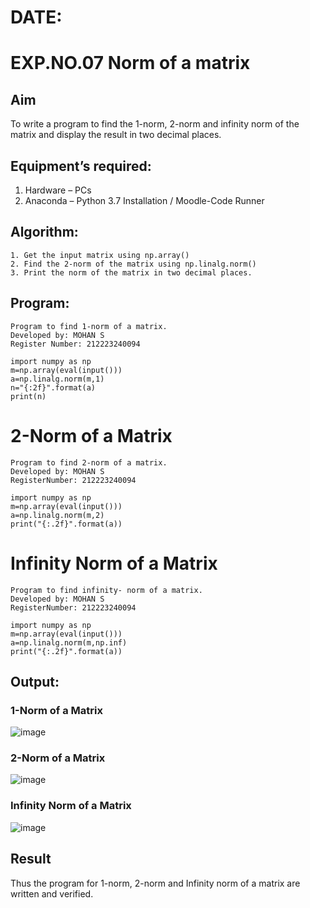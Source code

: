 # DATE:
# EXP.NO.07 Norm of a matrix
## Aim
To write a program to find the 1-norm, 2-norm and infinity norm of the matrix and display the result in two decimal places.
## Equipment’s required:
1.	Hardware – PCs
2.	Anaconda – Python 3.7 Installation / Moodle-Code Runner
## Algorithm:
	1. Get the input matrix using np.array()   
    2. Find the 2-norm of the matrix using np.linalg.norm()
	3. Print the norm of the matrix in two decimal places.
## Program:
```
Program to find 1-norm of a matrix.
Developed by: MOHAN S 
Register Number: 212223240094

import numpy as np
m=np.array(eval(input()))
a=np.linalg.norm(m,1)
n="{:2f}".format(a)
print(n)
```
# 2-Norm of a Matrix
```
Program to find 2-norm of a matrix.
Developed by: MOHAN S
RegisterNumber: 212223240094

import numpy as np
m=np.array(eval(input()))
a=np.linalg.norm(m,2)
print("{:.2f}".format(a))

```

# Infinity Norm of a Matrix
```
Program to find infinity- norm of a matrix.
Developed by: MOHAN S
RegisterNumber: 212223240094

import numpy as np
m=np.array(eval(input()))
a=np.linalg.norm(m,np.inf)
print("{:.2f}".format(a))

```
## Output:
### 1-Norm of a Matrix
![image](https://github.com/user-attachments/assets/9f8bf0b7-0eb4-4631-86e3-2e97e6f58ad6)


### 2-Norm of a Matrix
![image](https://github.com/user-attachments/assets/5464857c-3a8f-460f-b29a-c3e0c9fb2a34)


### Infinity Norm of a Matrix
![image](https://github.com/user-attachments/assets/460c0928-d7fe-494b-bae4-35f8f552eb84)


## Result
Thus the program for 1-norm, 2-norm and Infinity norm of a matrix are written and verified.
